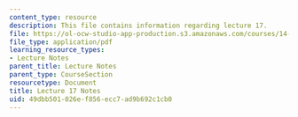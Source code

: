 ```yaml
---
content_type: resource
description: This file contains information regarding lecture 17.
file: https://ol-ocw-studio-app-production.s3.amazonaws.com/courses/14-581-international-economics-i-spring-2013/49dbb501026ef856ecc7ad9b692c1cb0_MIT14_581S13_classnotes17.pdf
file_type: application/pdf
learning_resource_types:
- Lecture Notes
parent_title: Lecture Notes
parent_type: CourseSection
resourcetype: Document
title: Lecture 17 Notes
uid: 49dbb501-026e-f856-ecc7-ad9b692c1cb0
---
```

